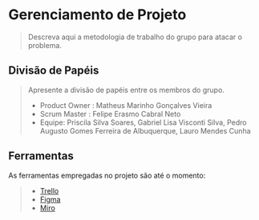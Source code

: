 # Gerenciamento de Projeto

> Descreva aqui a metodologia de trabalho do grupo para atacar o
> problema.

## Divisão de Papéis

> Apresente a divisão de papéis entre os membros do grupo.
> - Product Owner : Matheus Marinho Gonçalves Vieira
> - Scrum Master : Felipe Erasmo Cabral Neto
> - Equipe: Priscila Silva Soares, Gabriel Lisa Visconti Silva, Pedro Augusto Gomes Ferreira de Albuquerque, Lauro Mendes Cunha

## Ferramentas

As ferramentas empregadas no projeto são até o momento:

> - [Trello](https://trello.com/b/x69hZr3K/harmonização)
> - [Figma](https://www.figma.com/file/uAEthv151mhegzpjdWXzSw/Untitled?node-id=0%3A1)
> - [Miro](https://miro.com/app/board/o9J_ly2Tdpw=/)
